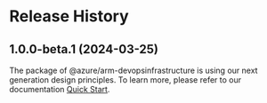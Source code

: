 # Release History
    
## 1.0.0-beta.1 (2024-03-25)

The package of @azure/arm-devopsinfrastructure is using our next generation design principles. To learn more, please refer to our documentation [Quick Start](https://aka.ms/js-track2-quickstart).
